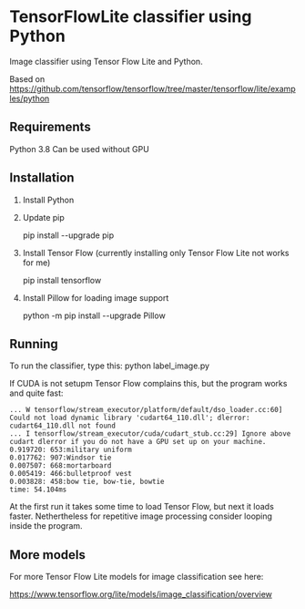 # TensorFlowLite classifier using Python
Image classifier using Tensor Flow Lite and Python.

Based on https://github.com/tensorflow/tensorflow/tree/master/tensorflow/lite/examples/python

## Requirements
Python 3.8
Can be used without GPU

## Installation
1. Install Python
2. Update pip

    pip install --upgrade pip

3. Install Tensor Flow (currently installing only Tensor Flow Lite not works for me)

    pip install tensorflow

4. Install Pillow for loading image support
    
    python -m pip install --upgrade Pillow

## Running

To run the classifier, type this:
    python label_image.py
    
If CUDA is not setupm Tensor Flow complains this, but the program works and quite fast:

    ... W tensorflow/stream_executor/platform/default/dso_loader.cc:60] Could not load dynamic library 'cudart64_110.dll'; dlerror: cudart64_110.dll not found
    ... I tensorflow/stream_executor/cuda/cudart_stub.cc:29] Ignore above cudart dlerror if you do not have a GPU set up on your machine.
    0.919720: 653:military uniform
    0.017762: 907:Windsor tie
    0.007507: 668:mortarboard
    0.005419: 466:bulletproof vest
    0.003828: 458:bow tie, bow-tie, bowtie
    time: 54.104ms

At the first run it takes some time to load Tensor Flow, but next it loads faster.
Nethertheless for repetitive image processing consider looping inside the program.

## More models
For more Tensor Flow Lite models for image classification see here:

https://www.tensorflow.org/lite/models/image_classification/overview







